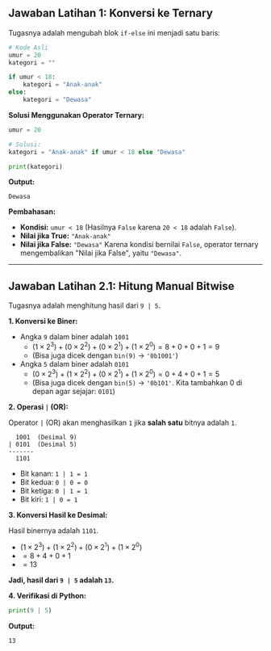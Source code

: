 ## **Jawaban Latihan 1: Konversi ke Ternary**

Tugasnya adalah mengubah blok `if-else` ini menjadi satu baris:

```python
# Kode Asli
umur = 20
kategori = ""

if umur < 18:
    kategori = "Anak-anak"
else:
    kategori = "Dewasa"
```

**Solusi Menggunakan Operator Ternary:**

```python
umur = 20

# Solusi:
kategori = "Anak-anak" if umur < 18 else "Dewasa"

print(kategori)
```

**Output:**

```
Dewasa
```

**Pembahasan:**

  * **Kondisi:** `umur < 18` (Hasilnya `False` karena `20 < 18` adalah `False`).
  * **Nilai jika True:** `"Anak-anak"`
  * **Nilai jika False:** `"Dewasa"`
    Karena kondisi bernilai `False`, operator ternary mengembalikan "Nilai jika False", yaitu `"Dewasa"`.

-----

## **Jawaban Latihan 2.1: Hitung Manual Bitwise**

Tugasnya adalah menghitung hasil dari `9 | 5`.

**1. Konversi ke Biner:**

  * Angka `9` dalam biner adalah `1001`
      * $(1 \times 2^3) + (0 \times 2^2) + (0 \times 2^1) + (1 \times 2^0) = 8 + 0 + 0 + 1 = 9$
      * (Bisa juga dicek dengan `bin(9)` -\> `'0b1001'`)
  * Angka `5` dalam biner adalah `0101`
      * $(0 \times 2^3) + (1 \times 2^2) + (0 \times 2^1) + (1 \times 2^0) = 0 + 4 + 0 + 1 = 5$
      * (Bisa juga dicek dengan `bin(5)` -\> `'0b101'`. Kita tambahkan 0 di depan agar sejajar: `0101`)

**2. Operasi `|` (OR):**

Operator `|` (OR) akan menghasilkan `1` jika **salah satu** bitnya adalah `1`.

```
  1001  (Desimal 9)
| 0101  (Desimal 5)
-------
  1101
```

  * Bit kanan: `1 | 1 = 1`
  * Bit kedua: `0 | 0 = 0`
  * Bit ketiga: `0 | 1 = 1`
  * Bit kiri: `1 | 0 = 1`

**3. Konversi Hasil ke Desimal:**

Hasil binernya adalah `1101`.

  * $(1 \times 2^3) + (1 \times 2^2) + (0 \times 2^1) + (1 \times 2^0)$
  * $= 8 + 4 + 0 + 1$
  * $= 13$

**Jadi, hasil dari `9 | 5` adalah `13`.**

**4. Verifikasi di Python:**

```python
print(9 | 5)
```

**Output:**

```
13
```